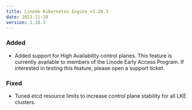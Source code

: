 ```yaml
---
title: Linode Kubernetes Engine v1.28.3
date: 2021-11-10
version: 1.28.3
---
```


### Added

- Added support for High Availability control planes. This feature is currently available to members of the Linode Early Access Program. If interested in testing this feature, please open a support ticket.

### Fixed

- Tuned etcd resource limits to increase control plane stability for all LKE clusters.
